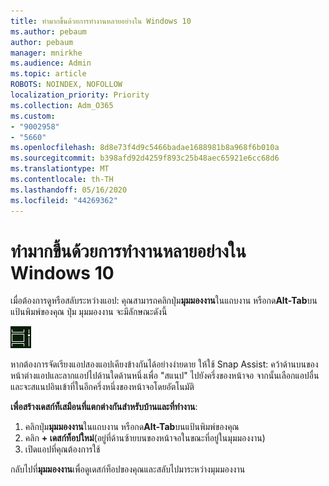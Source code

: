 ```yaml
---
title: ทํามากขึ้นด้วยการทํางานหลายอย่างใน Windows 10
ms.author: pebaum
author: pebaum
manager: mnirkhe
ms.audience: Admin
ms.topic: article
ROBOTS: NOINDEX, NOFOLLOW
localization_priority: Priority
ms.collection: Adm_O365
ms.custom:
- "9002958"
- "5660"
ms.openlocfilehash: 8d8e73f4d9c5466badae1688981b8a968f6b010a
ms.sourcegitcommit: b398afd92d4259f893c25b48aec65921e6cc68d6
ms.translationtype: MT
ms.contentlocale: th-TH
ms.lasthandoff: 05/16/2020
ms.locfileid: "44269362"
---
```

# <a name="do-more-with-multitasking-in-windows-10"></a>ทํามากขึ้นด้วยการทํางานหลายอย่างใน Windows 10

เมื่อต้องการดูหรือสลับระหว่างแอป: คุณสามารถคลิกปุ่ม**มุมมองงาน**ในแถบงาน หรือกด**Alt-Tab**บนแป้นพิมพ์ของคุณ ปุ่ม มุมมองงาน จะมีลักษณะดังนี้

![ปุ่มมุมมองงาน](media/task-view.png)

หากต้องการจัดเรียงแอปสองแอปเคียงข้างกันได้อย่างง่ายดาย ให้ใช้ Snap Assist: คว้าด้านบนของหน้าต่างแอปและลากแอปไปด้านใดด้านหนึ่งเพื่อ "สแนป" ไปยังครึ่งของหน้าจอ จากนั้นเลือกแอปอื่นและจะสแนปอินเข้าที่ในอีกครึ่งหนึ่งของหน้าจอโดยอัตโนมัติ

**เพื่อสร้างเดสก์ท็เสมือนที่แตกต่างกันสําหรับบ้านและที่ทํางาน**:

1. คลิกปุ่ม**มุมมองงาน**ในแถบงาน หรือกด**Alt-Tab**บนแป้นพิมพ์ของคุณ
2. คลิก **+ เดสก์ท็อปใหม่**(อยู่ที่ด้านซ้ายบนของหน้าจอในขณะที่อยู่ในมุมมองงาน)
3. เปิดแอปที่คุณต้องการใช้ 

กลับไปที่**มุมมองงาน**เพื่อดูเดสก์ท็อปของคุณและสลับไปมาระหว่างมุมมองงาน
